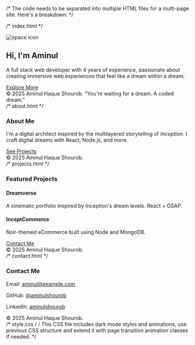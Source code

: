 /* The code needs to be separated into multiple HTML files for a multi-page site. Here's a breakdown: */

/* index.html */

<!DOCTYPE html><html lang="en">
<head>
  <meta charset="UTF-8" />
  <meta name="viewport" content="width=device-width, initial-scale=1.0" />
  <title>Home</title>
  <link href="https://fonts.googleapis.com/css2?family=Orbitron:wght@400;600;800&family=Inter:wght@300;400;600;700&display=swap" rel="stylesheet">
  <link rel="stylesheet" href="style.css" />
</head>
<body>
  <div class="bg-art">
    <section class="hero">
      <img src="https://cdn-icons-png.flaticon.com/512/3017/3017511.png" alt="space icon" class="illustration">
      <h2>Hi, I'm Aminul</h2>
      <p>A full stack web developer with 4 years of experience, passionate about creating immersive web experiences that feel like a dream within a dream.</p>
      <a href="about.html" class="btn">Explore More</a>
    </section>
  </div>
  <footer>
    &copy; 2025 Aminul Haque Shourob. "You're waiting for a dream. A coded dream."
  </footer>
</body>
</html>/* about.html */

<!DOCTYPE html><html lang="en">
<head>
  <meta charset="UTF-8" />
  <meta name="viewport" content="width=device-width, initial-scale=1.0" />
  <title>About</title>
  <link href="https://fonts.googleapis.com/css2?family=Orbitron:wght@400;600;800&family=Inter:wght@300;400;600;700&display=swap" rel="stylesheet">
  <link rel="stylesheet" href="style.css" />
</head>
<body>
  <section class="about">
    <h3>About Me</h3>
    <p>
      I'm a digital architect inspired by the multilayered storytelling of <em>Inception</em>. I craft digital dreams with React, Node.js, and more.
    </p>
    <a href="projects.html" class="btn">See Projects</a>
  </section>
  <footer>
    &copy; 2025 Aminul Haque Shourob.
  </footer>
</body>
</html>/* projects.html */

<!DOCTYPE html><html lang="en">
<head>
  <meta charset="UTF-8" />
  <meta name="viewport" content="width=device-width, initial-scale=1.0" />
  <title>Projects</title>
  <link href="https://fonts.googleapis.com/css2?family=Orbitron:wght@400;600;800&family=Inter:wght@300;400;600;700&display=swap" rel="stylesheet">
  <link rel="stylesheet" href="style.css" />
</head>
<body>
  <section class="projects">
    <h3>Featured Projects</h3>
    <div class="project-card">
      <h4>Dreamverse</h4>
      <p>A cinematic portfolio inspired by Inception's dream levels. React + GSAP.</p>
    </div>
    <div class="project-card">
      <h4>InceptCommerce</h4>
      <p>Noir-themed eCommerce built using Node and MongoDB.</p>
    </div>
    <a href="contact.html" class="btn">Contact Me</a>
  </section>
  <footer>
    &copy; 2025 Aminul Haque Shourob.
  </footer>
</body>
</html>/* contact.html */

<!DOCTYPE html><html lang="en">
<head>
  <meta charset="UTF-8" />
  <meta name="viewport" content="width=device-width, initial-scale=1.0" />
  <title>Contact</title>
  <link href="https://fonts.googleapis.com/css2?family=Orbitron:wght@400;600;800&family=Inter:wght@300;400;600;700&display=swap" rel="stylesheet">
  <link rel="stylesheet" href="style.css" />
</head>
<body>
  <section class="contact">
    <h3>Contact Me</h3>
    <p>Email: <a href="mailto:aminul@example.com">aminul@example.com</a></p>
    <p>GitHub: <a href="https://github.com/aminulshourob">@aminulshourob</a></p>
    <p>LinkedIn: <a href="https://linkedin.com/in/aminulshourob">aminulshourob</a></p>
  </section>
  <footer>
    &copy; 2025 Aminul Haque Shourob.
  </footer>
</body>
</html>/* style.css / / This CSS file includes dark mode styles and animations, use previous CSS structure and extend it with page transition animation classes if needed. */

